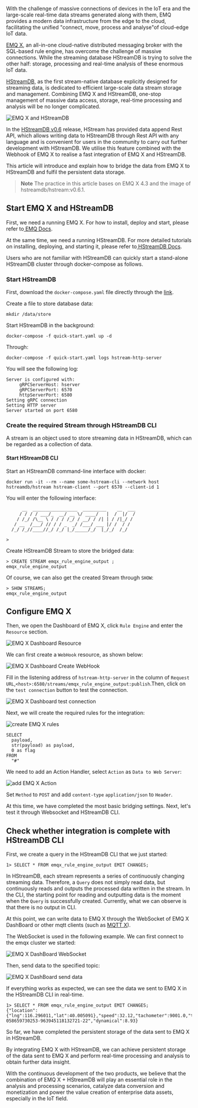 With the challenge of massive connections of devices in the IoT era and the large-scale real-time data streams generated along with them, EMQ provides a modern data infrastructure from the edge to the cloud, facilitating the unified "connect, move, process and analyse"of cloud-edge IoT data.

[EMQ X](https://www.emqx.com/en/products/emqx), an all-in-one cloud-native distributed messaging broker with the SQL-based rule engine, has overcome the challenge of massive connections. While the streaming database HStreamDB is trying to solve the other half: storage, processing and real-time analysis of these enormous IoT data.

[HStreamDB](https://hstream.io/), as the first stream-native database explicitly designed for streaming data, is dedicated to efficient large-scale data stream storage and management. Combining EMQ X and HStreamDB, one-stop management of massive data access, storage, real-time processing and analysis will be no longer complicated.

![EMQ X and HStreamDB](https://static.emqx.net/images/fc0fe48820b6158dd404cd8757ff9658.png)

In the [HStreamDB v0.6](https://www.emqx.com/en/blog/hstreamdb-v-0-6-release-notes) release, HStream has provided data append Rest API, which allows writing data to HStreamDB through Rest API with any language and is convenient for users in the community to carry out further development with HStreamDB. We utilise this feature combined with the Webhook of EMQ X to realise a fast integration of EMQ X and HStreamDB.

This article will introduce and explain how to bridge the data from EMQ X to HStreamDB and fulfil the persistent data storage.

> **Note** The practice in this article bases on EMQ X 4.3 and the image of hstreamdb/hstream:v0.6.1.

## Start EMQ X and HStreamDB

First, we need a running EMQ X. For how to install, deploy and start, please refer to[ EMQ Docs](https://docs.emqx.io/en/broker/v4.3/getting-started/install.html).

At the same time, we need a running HStreamDB. For more detailed tutorials on installing, deploying, and starting it, please refer to[ HStreamDB Docs](https://hstream.io/docs/en/latest/start/quickstart-with-docker.html).

Users who are not familiar with HStreamDB can quickly start a stand-alone HStreamDB cluster through docker-compose as follows.

### Start HStreamDB

First, download the `docker-compose.yaml` file directly through the [link](https://raw.githubusercontent.com/hstreamdb/hstream/main/docker/quick-start.yaml).

Create a file to store database data:

```
mkdir /data/store
```

Start HStreamDB in the background:

```
docker-compose -f quick-start.yaml up -d
```

Through:

```
docker-compose -f quick-start.yaml logs hstream-http-server
```

You will see the following log:

```
Server is configured with: 
     gRPCServerHost: hserver 
     gRPCServerPort: 6570 
     httpServerPort: 6580 
Setting gRPC connection 
Setting HTTP server 
Server started on port 6580  
```

### Create the required Stream through HStreamDB CLI

A stream is an object used to store streaming data in HStreamDB, which can be regarded as a collection of data.

#### Start HStreamDB CLI

Start an HStreamDB command-line interface with docker:

```
docker run -it --rm --name some-hstream-cli --network host hstreamdb/hstream hstream-client --port 6570 --client-id 1
```

You will enter the following interface:

```
      __  _________________  _________    __  ___
     / / / / ___/_  __/ __ \/ ____/   |  /  |/  /
    / /_/ /\__ \ / / / /_/ / __/ / /| | / /|_/ /
   / __  /___/ // / / _  _/ /___/ ___ |/ /  / /
  /_/ /_//____//_/ /_/ |_/_____/_/  |_/_/  /_/

>
```

Create HStreamDB Stream to store the bridged data:

```
> CREATE STREAM emqx_rule_engine_output ; 
emqx_rule_engine_output 
```

Of course, we can also get the created Stream through `SHOW`:

```
> SHOW STREAMS; 
emqx_rule_engine_output
```

## Configure EMQ X

Then, we open the Dashboard of EMQ X, click `Rule Engine` and enter the `Resource` section.

![EMQ X Dashboard Resource](https://static.emqx.net/images/d110d6a38ba3a2ca0f238669d1d5a807.png) 

We can first create a `WebHook` resource, as shown below:

![EMQ X Dashboard Create WebHook](https://static.emqx.net/images/cfec5314f7b36d101d0cf963d2186bc2.png)

Fill in the listening address of `hstream-http-server` in the column of `Request URL`,`<host>:6580/streams/emqx_rule_engine_output:publish`.Then, click on the `test connection` button to test the connection.

![EMQ X Dashboard test connection](https://static.emqx.net/images/a811a5d1cfafa32a7102e0defeb9dc80.png)

Next, we will create the required rules for the integration:

![create EMQ X rules](https://static.emqx.net/images/41af650187256542b881bf345004d5d2.png) 


```
SELECT 
  payload,
  str(payload) as payload,
  0 as flag
FROM 
  "#"
```

We need to add an Action Handler, select `Action` as `Data to Web Server`:

![add EMQ X Action](https://static.emqx.net/images/f1434d7eeb1304842c18f9cda7e7c735.png) 

Set `Method` to `POST` and add `content-type` `application/json` to `Header`.

At this time, we have completed the most basic bridging settings. Next, let's test it through Websocket and HStreamDB CLI.

## Check whether integration is complete with HStreamDB CLI

First, we create a query in the HStreamDB CLI that we just started:

```
1> SELECT * FROM emqx_rule_engine_output EMIT CHANGES;

```

In HStreamDB, each stream represents a series of continuously changing streaming data. Therefore, a `Query` does not simply read data, but continuously reads and outputs the processed data written in the stream. In the CLI, the starting point for reading and outputting data is the moment when the `Query` is successfully created. Currently, what we can observe is that there is no output in CLI.

At this point, we can write data to EMQ X through the WebSocket of EMQ X DashBoard or other mqtt clients (such as [MQTT X](https://mqttx.app)).

The WebSocket is used in the following example. We can first connect to the emqx cluster we started:

![EMQ X DashBoard WebSocket](https://static.emqx.net/images/9e26f3437c419c79caf834b57efb2c08.png)

Then, send data to the specified topic:

![EMQ X DashBoard send data](https://static.emqx.net/images/cf912f88b2f4f2b7705defc908261223.png) 

If everything works as expected, we can see the data we sent to EMQ X in the HStreamDB CLI in real-time.

```
1> SELECT * FROM emqx_rule_engine_output EMIT CHANGES;
{"location":{"lng":116.296011,"lat":40.005091},"speed":32.12,"tachometer":9001.0,"ts":1563268202,"direction":198.33212,"id":"NXP-058659730253-963945118132721-22","dynamical":8.93} 
```

So far, we have completed the persistent storage of the data sent to EMQ X in HStreamDB.

By integrating EMQ X with HStreamDB, we can achieve persistent storage of the data sent to EMQ X and perform real-time processing and analysis to obtain further data insight. 

With the continuous development of the two products, we believe that the combination of EMQ X + HStreamDB will play an essential role in the analysis and processing scenarios, catalyze data conversion and monetization and power the value creation of enterprise data assets, especially in the IoT field.

